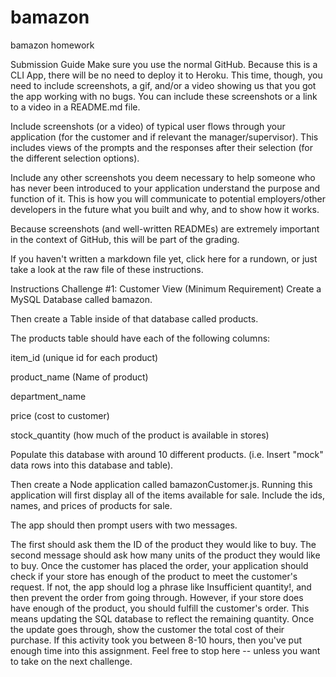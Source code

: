 # bamazon
bamazon homework

Submission Guide
Make sure you use the normal GitHub. Because this is a CLI App, there will be no need to deploy it to Heroku. This time, though, you need to include screenshots, a gif, and/or a video showing us that you got the app working with no bugs. You can include these screenshots or a link to a video in a README.md file.

Include screenshots (or a video) of typical user flows through your application (for the customer and if relevant the manager/supervisor). This includes views of the prompts and the responses after their selection (for the different selection options).

Include any other screenshots you deem necessary to help someone who has never been introduced to your application understand the purpose and function of it. This is how you will communicate to potential employers/other developers in the future what you built and why, and to show how it works.

Because screenshots (and well-written READMEs) are extremely important in the context of GitHub, this will be part of the grading.

If you haven't written a markdown file yet, click here for a rundown, or just take a look at the raw file of these instructions.

Instructions
Challenge #1: Customer View (Minimum Requirement)
Create a MySQL Database called bamazon.

Then create a Table inside of that database called products.

The products table should have each of the following columns:

item_id (unique id for each product)

product_name (Name of product)

department_name

price (cost to customer)

stock_quantity (how much of the product is available in stores)

Populate this database with around 10 different products. (i.e. Insert "mock" data rows into this database and table).

Then create a Node application called bamazonCustomer.js. Running this application will first display all of the items available for sale. Include the ids, names, and prices of products for sale.

The app should then prompt users with two messages.

The first should ask them the ID of the product they would like to buy.
The second message should ask how many units of the product they would like to buy.
Once the customer has placed the order, your application should check if your store has enough of the product to meet the customer's request.
If not, the app should log a phrase like Insufficient quantity!, and then prevent the order from going through.
However, if your store does have enough of the product, you should fulfill the customer's order.
This means updating the SQL database to reflect the remaining quantity.
Once the update goes through, show the customer the total cost of their purchase.
If this activity took you between 8-10 hours, then you've put enough time into this assignment. Feel free to stop here -- unless you want to take on the next challenge.
